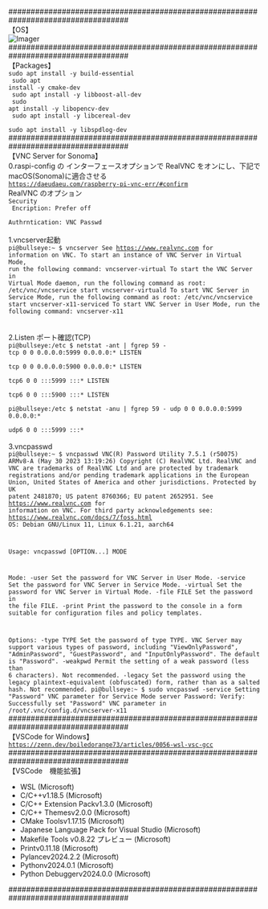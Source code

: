 ###################################################################################<br>
【OS】<br>
![Imager](https://github.com/tmatsugaki/SocketClientServer/assets/922740/c70e6cca-fb1a-46ef-8cdc-b0fe612486c4)<br>
###################################################################################<br>
【Packages】<br>
<code>sudo apt install -y build-essential<br>
sudo apt install -y cmake-dev<br>
sudo apt install -y libboost-all-dev<br>
sudo apt install -y libopencv-dev<br>
sudo apt install -y libcereal-dev<br>
sudo apt install -y libspdlog-dev<br></code>
###################################################################################<br>
【VNC Server for Sonoma】<br>
0.raspi-config の インターフェースオプションで RealVNC をオンにし、下記で macOS(Sonoma)に適合させる<br>
<code><a href="https://daeudaeu.com/raspberry-pi-vnc-err/#confirm">https://daeudaeu.com/raspberry-pi-vnc-err/#confirm</a></code><br>
RealVNC のオプション<br>
<code>Security<br>
  Encription: Prefer off<br>
  Authrntication: VNC Passwd</code><br>
<br>
1.vncserver起動<br>
<code>pi@bullseye:~ $ vncserver
See https://www.realvnc.com for information on VNC.
To start an instance of VNC Server in Virtual Mode, run the following command:
  vncserver-virtual
To start the VNC Server in Virtual Mode daemon, run the following command as root:
  /etc/vnc/vncservice start vncserver-virtuald
To start VNC Server in Service Mode, run the following command as root:
  /etc/vnc/vncservice start vncserver-x11-serviced
To start VNC Server in User Mode, run the following command:
  vncserver-x11<br></code><br>
<br>
2.Listen ポート確認(TCP)<br>
<code>pi@bullseye:/etc $ netstat -ant | fgrep 59 -
tcp        0      0 0.0.0.0:5999            0.0.0.0:*               LISTEN     
tcp        0      0 0.0.0.0:5900            0.0.0.0:*               LISTEN     
tcp6       0      0 :::5999                 :::*                    LISTEN     
tcp6       0      0 :::5900                 :::*                    LISTEN     
pi@bullseye:/etc $ netstat -anu | fgrep 59 -
udp        0      0 0.0.0.0:5999            0.0.0.0:*                          
udp6       0      0 :::5999                 :::*         </code><br>
<br>
3.vncpasswd<br>
<code>pi@bullseye:~ $ vncpasswd
VNC(R) Password Utility 7.5.1 (r50075) ARMv8-A (May 30 2023 13:19:26)
Copyright (C) RealVNC Ltd.
RealVNC and VNC are trademarks of RealVNC Ltd and are protected by trademark
registrations and/or pending trademark applications in the European Union,
United States of America and other jurisdictions.
Protected by UK patent 2481870; US patent 8760366; EU patent 2652951.
See https://www.realvnc.com for information on VNC.
For third party acknowledgements see:
https://www.realvnc.com/docs/7/foss.html
OS: Debian GNU/Linux 11, Linux 6.1.21, aarch64

Usage: vncpasswd [OPTION...] MODE

Mode:
  -user       Set the password for VNC Server in User Mode.
  -service    Set the password for VNC Server in Service Mode.
  -virtual    Set the password for VNC Server in Virtual Mode.
  -file FILE  Set the password in the file FILE.
  -print      Print the password to the console in a form suitable for
              configuration files and policy templates.

Options:
  -type TYPE  Set the password of type TYPE. VNC Server may support various
              types of password, including "ViewOnlyPassword",
              "AdminPassword", "GuestPassword", and
              "InputOnlyPassword". The default is "Password".
  -weakpwd    Permit the setting of a weak password (less than 6 characters).
              Not recommended.
  -legacy     Set the password using the legacy plaintext-equivalent
              (obfuscated) form, rather than as a salted hash.
              Not recommended.
pi@bullseye:~ $ sudo vncpasswd -service
Setting "Password" VNC parameter for Service Mode server
Password:
Verify:
Successfully set "Password" VNC parameter in /root/.vnc/config.d/vncserver-x11</code>
###################################################################################<br>
【VSCode for Windows】<br>
<code>https://zenn.dev/boiledorange73/articles/0056-wsl-vsc-gcc<br></code>
###################################################################################<br>
【VSCode　機能拡張】<br>
<ul>
<li>WSL (Microsoft)</li>
<li>C/C++v1.18.5 (Microsoft)</li>
<li>C/C++ Extension Packv1.3.0 (Microsoft)</li>
<li>C/C++ Themesv2.0.0 (Microsoft)</li>
<li>CMake Toolsv1.17.15 (Microsoft)</li>
<li>Japanese Language Pack for Visual Studio (Microsoft)</li>
<li>Makefile Tools v0.8.22 プレビュー (Microsoft)</li>
<li>Printv0.11.18 (Microsoft)</li>
<li>Pylancev2024.2.2 (Microsoft)</li>
<li>Pythonv2024.0.1 (Microsoft)</li>
<li>Python Debuggerv2024.0.0 (Microsoft)</li>
</ul>
###################################################################################<br>
